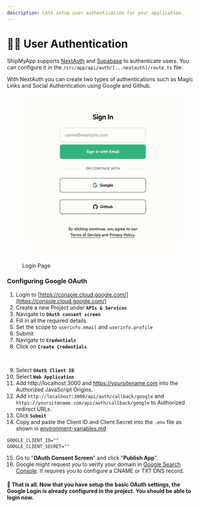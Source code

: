 ```yaml
---
description: Lets setup user authentication for your application.
---
```


# 👨‍💼 User Authentication

ShipMyApp supports [NextAuth](https://next-auth.js.org/) and [Supabase](https://supabase.com/) to authenticate users. You can configure it in the `/src/app/api/auth/[...nextauth]/route.ts` file.

With NextAuth you can create two types of authentications such as Magic Links and Social Authentication using Google and Github.

<figure><img src="../.gitbook/assets/signin.png" alt=""><figcaption><p>Login Page</p></figcaption></figure>

### Configuring Google OAuth

1. Login to [https://console.cloud.google.com/](https://console.cloud.google.com/)
2. Create a new Project under **`APIs & Services`**
3. Navigate to **`OAuth consent screen`**
4. Fill in all the required details.
5. Set the scope to `userinfo.email` and `userinfo.profile`
6. Submit
7. Navigate to **`Credentials`**
8. Click on **`Create Credentials`**

<figure><img src="../.gitbook/assets/Screenshot 2024-04-03 at 3.00.13 PM.png" alt=""><figcaption></figcaption></figure>

9. Select **`OAuth Client ID`**
10. Select **`Web Application`**
11. Add http://localhost:3000 and https://yoursitename.com into the Authorized JavaScript Origins.
12. Add `http://localhost:3000/api/auth/callback/google` and `https://yoursitename.com/api/auth/callback/google` to Authorized redirect URLs.
13. Click **`Submit`**
14. Copy and paste the Client ID and Client Secret into the `.env` file as shown in [environment-variables.md](../environment-variables.md "mention")

```
GOOGLE_CLIENT_ID=""
GOOGLE_CLIENT_SECRET=""
```

15. Go to "**OAuth Consent Screen**" and click "**Publish App**".
16. Google might request you to verify your domain in [Google Search Console](https://search.google.com/search-console). It requires you to configure a CNAME or TXT DNS record.

#### 👏 That is all. Now that you have setup the basic OAuth settings, the Google Login is already configured in the project. You should be able to login now.
